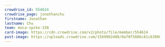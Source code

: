 ```yaml
---
crowdrise_id: 554624
crowdrise_page: jonathanchu
firstname: Jonathan
lastname: Chu
team: moca-spike-150 
card-image: https://cdn.crowdrise.com/v2/photo/file/member/554624
post-image: https://uploads.crowdrise.com/1569902400/0af0f5886c81c639081dc4cc918d4303.jpg
---
```

